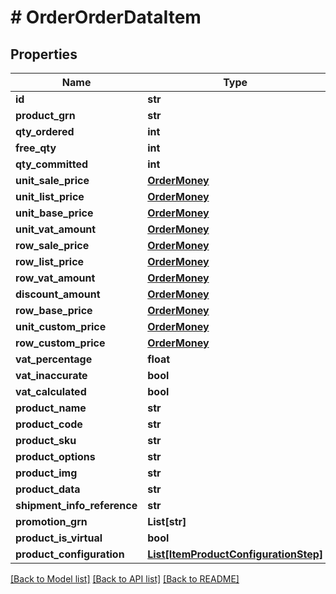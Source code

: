 # # OrderOrderDataItem


## Properties 


Name | Type | Description | Notes
------------ | ------------- | ------------- | -------------
**id**| **str** |   | [optional]
**product_grn**| **str** |   | [optional]
**qty_ordered**| **int** |   | [optional]
**free_qty**| **int** |   | [optional]
**qty_committed**| **int** |   | [optional]
**unit_sale_price**| [**OrderMoney**](OrderMoney.md) |   | [optional]
**unit_list_price**| [**OrderMoney**](OrderMoney.md) |   | [optional]
**unit_base_price**| [**OrderMoney**](OrderMoney.md) |   | [optional]
**unit_vat_amount**| [**OrderMoney**](OrderMoney.md) |   | [optional]
**row_sale_price**| [**OrderMoney**](OrderMoney.md) |   | [optional]
**row_list_price**| [**OrderMoney**](OrderMoney.md) |   | [optional]
**row_vat_amount**| [**OrderMoney**](OrderMoney.md) |   | [optional]
**discount_amount**| [**OrderMoney**](OrderMoney.md) |   | [optional]
**row_base_price**| [**OrderMoney**](OrderMoney.md) |   | [optional]
**unit_custom_price**| [**OrderMoney**](OrderMoney.md) |   | [optional]
**row_custom_price**| [**OrderMoney**](OrderMoney.md) |   | [optional]
**vat_percentage**| **float** |   | [optional]
**vat_inaccurate**| **bool** |   | [optional]
**vat_calculated**| **bool** |   | [optional]
**product_name**| **str** |   | [optional]
**product_code**| **str** |   | [optional]
**product_sku**| **str** |   | [optional]
**product_options**| **str** |   | [optional]
**product_img**| **str** |   | [optional]
**product_data**| **str** |   | [optional]
**shipment_info_reference**| **str** |   | [optional]
**promotion_grn**| **List[str]** |   | [optional]
**product_is_virtual**| **bool** |   | [optional]
**product_configuration**| [**List[ItemProductConfigurationStep]**](ItemProductConfigurationStep.md) |   | [optional]


[[Back to Model list]](../../README.md#models) [[Back to API list]](../../README.md#endpoints) [[Back to README]](../../README.md)

